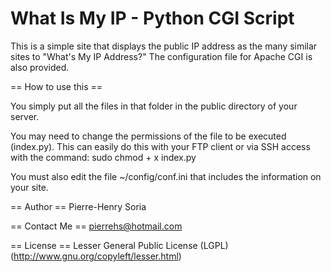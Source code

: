 What Is My IP - Python CGI Script
================

This is a simple site that displays the public IP address as the many similar sites to "What's My IP Address?"
The configuration file for Apache CGI is also provided.


== How to use this ==

You simply put all the files in that folder in the public directory of your server.

You may need to change the permissions of the file to be executed (index.py).
This can easily do this with your FTP client or via SSH access with the command: sudo chmod + x index.py

You must also edit the file ~/config/conf.ini that includes the information on your site.


== Author == 
Pierre-Henry Soria


== Contact Me == 
pierrehs@hotmail.com


== License ==
Lesser General Public License (LGPL) (http://www.gnu.org/copyleft/lesser.html)



